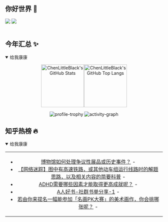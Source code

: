 ## 你好世界 👋

[![](https://img.shields.io/badge/@ChenLittleBlack-1a6c81?style=flat&logo=java&logoColor=1a6c81&label=Java&colorA=ffffff)](https://www.java.com/)
[![](https://img.shields.io/badge/@ChenLittleBlack-41b883?style=flat&logo=vuedotjs&logoColor=41b883&label=Vue&colorA=ffffff)](https://cn.vuejs.org/)

<div align="center">

<img alt="" src="https://readme-typing-svg.herokuapp.com?font=Consolas&center=true&vCenter=true&width=800&height=60&lines=The+traveler+often+arrives%2C+and+the+doer+often+succeeds.">
<img width="800"  height="3" alt="" src="https://camo.githubusercontent.com/82291b0fe831bfc6781e07fc5090cbd0a8b912bb8b8d4fec0696c881834f81ac/68747470733a2f2f70726f626f742e6d656469612f394575424971676170492e676966">

</div>


## 今年汇总 ✨

<details open>

<summary>给我康康</summary>

<div align="center">

<img height="137px" alt="ChenLittleBlack's GitHub Stats" src="https://github-readme-stats-roan-delta.vercel.app/api?username=ChenLittleBlack&hide_title=false&hide_border=true&show_icons=true&include_all_commits=true&line_height=21&bg_color=0,EC6C6C,FFD479,FFFC79,73FA79&theme=graywhite&locale=cn" /><img align="" height="137px" alt="ChenLittleBlack's GitHub Top Langs" src="https://github-readme-stats-roan-delta.vercel.app/api/top-langs/?username=ChenLittleBlack&hide_title=false&hide_border=true&layout=compact&bg_color=0,73FA79,73FDFF,D783FF&theme=graywhite&locale=cn" />

<img alt="profile-trophy" src="https://github-profile-trophy.vercel.app/?username=ChenLittleBlack&theme=algolia&column=-1" />

<img alt="activity-graph" src="https://activity-graph.herokuapp.com/graph?username=ChenLittleBlack&theme=github" />

</div>

</details>


## 知乎热榜 🔥

<details open>

<summary>给我康康</summary>

<div align="center">

<table style="height: 300px;">
<tr>
<td align="center" valign="middle">

<!-- START_SECTION:blog -->
* <a href='http://www.zhihu.com/question/656010784/answer/3502017859?utm_campaign=rss&utm_medium=rss&utm_source=rss&utm_content=title' target='_blank'>博物馆如何处理争议性展品或历史事件？</a> - 
* <a href='http://zhuanlan.zhihu.com/p/625352281?utm_campaign=rss&utm_medium=rss&utm_source=rss&utm_content=title' target='_blank'>【网络迷踪】图中有高速铁路，或其他动车组运行线路时的解题思路，以及相关内容的简要科普</a> - 
* <a href='http://zhuanlan.zhihu.com/p/693065733?utm_campaign=rss&utm_medium=rss&utm_source=rss&utm_content=title' target='_blank'>ADHD需要哪些因素才能取得更高成就呢？</a> - 
* <a href='http://zhuanlan.zhihu.com/p/698648430?utm_campaign=rss&utm_medium=rss&utm_source=rss&utm_content=title' target='_blank'>A人好书-社群书单分享-1</a> - 
* <a href='http://www.zhihu.com/question/654055226/answer/3481928199?utm_campaign=rss&utm_medium=rss&utm_source=rss&utm_content=title' target='_blank'>若由你来提名一幅能参加「名画PK大赛」的美术画作，你会挑哪张呢？</a> - 
<!-- END_SECTION:blog -->

</td>
</tr>
</table>

</div>
</details>
